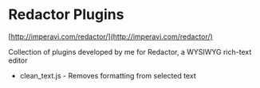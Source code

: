 Redactor Plugins
================
[http://imperavi.com/redactor/](http://imperavi.com/redactor/)

Collection of plugins developed by me for Redactor, a WYSIWYG rich-text editor

* clean_text.js - Removes formatting from selected text